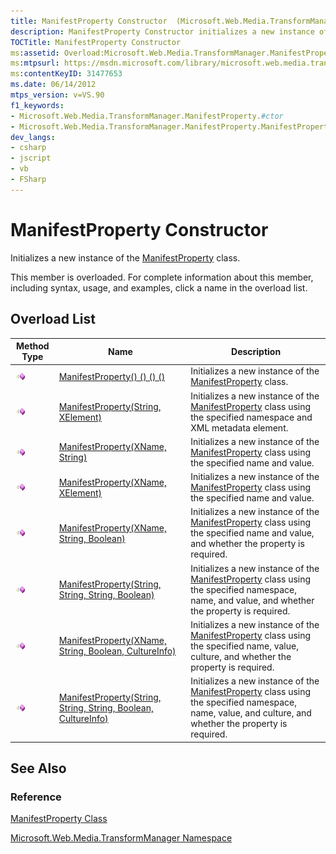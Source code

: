 ```yaml
---
title: ManifestProperty Constructor  (Microsoft.Web.Media.TransformManager)
description: ManifestProperty Constructor initializes a new instance of the ManifestProperty class.
TOCTitle: ManifestProperty Constructor
ms:assetid: Overload:Microsoft.Web.Media.TransformManager.ManifestProperty.#ctor
ms:mtpsurl: https://msdn.microsoft.com/library/microsoft.web.media.transformmanager.manifestproperty.manifestproperty(v=VS.90)
ms:contentKeyID: 31477653
ms.date: 06/14/2012
mtps_version: v=VS.90
f1_keywords:
- Microsoft.Web.Media.TransformManager.ManifestProperty.#ctor
- Microsoft.Web.Media.TransformManager.ManifestProperty.ManifestProperty
dev_langs:
- csharp
- jscript
- vb
- FSharp
---
```


# ManifestProperty Constructor

Initializes a new instance of the [ManifestProperty](manifestproperty-class-microsoft-web-media-transformmanager.md) class.

This member is overloaded. For complete information about this member, including syntax, usage, and examples, click a name in the overload list.

## Overload List

|Method Type|Name|Description|
|--- |--- |--- |
|![Public method](images/Hh125771.pubmethod(en-us,VS.90).gif "Public method")|[ManifestProperty() () () ()](manifestproperty-constructor-microsoft-web-media-transformmanager_1.md)|Initializes a new instance of the [ManifestProperty](manifestproperty-class-microsoft-web-media-transformmanager.md) class.|
|![Public method](images/Hh125771.pubmethod(en-us,VS.90).gif "Public method")|[ManifestProperty(String, XElement)](manifestproperty-constructor-string-xelement-microsoft-web-media-transformmanager.md)|Initializes a new instance of the [ManifestProperty](manifestproperty-class-microsoft-web-media-transformmanager.md) class using the specified namespace and XML metadata element.|
|![Public method](images/Hh125771.pubmethod(en-us,VS.90).gif "Public method")|[ManifestProperty(XName, String)](manifestproperty-constructor-xname-string-microsoft-web-media-transformmanager.md)|Initializes a new instance of the [ManifestProperty](manifestproperty-class-microsoft-web-media-transformmanager.md) class using the specified name and value.|
|![Public method](images/Hh125771.pubmethod(en-us,VS.90).gif "Public method")|[ManifestProperty(XName, XElement)](manifestproperty-constructor-xname-xelement-microsoft-web-media-transformmanager.md)|Initializes a new instance of the [ManifestProperty](manifestproperty-class-microsoft-web-media-transformmanager.md) class using the specified name and value.|
|![Public method](images/Hh125771.pubmethod(en-us,VS.90).gif "Public method")|[ManifestProperty(XName, String, Boolean)](manifestproperty-constructor-xname-string-boolean-microsoft-web-media-transformmanager.md)|Initializes a new instance of the [ManifestProperty](manifestproperty-class-microsoft-web-media-transformmanager.md) class using the specified name and value, and whether the property is required.|
|![Public method](images/Hh125771.pubmethod(en-us,VS.90).gif "Public method")|[ManifestProperty(String, String, String, Boolean)](manifestproperty-constructor-string-string-string-boolean-microsoft-web-media-transformmanager.md)|Initializes a new instance of the [ManifestProperty](manifestproperty-class-microsoft-web-media-transformmanager.md) class using the specified namespace, name, and value, and whether the property is required.|
|![Public method](images/Hh125771.pubmethod(en-us,VS.90).gif "Public method")|[ManifestProperty(XName, String, Boolean, CultureInfo)](manifestproperty-constructor-xname-string-boolean-cultureinfo-microsoft-web-media-transformmanager.md)|Initializes a new instance of the [ManifestProperty](manifestproperty-class-microsoft-web-media-transformmanager.md) class using the specified name, value, culture, and whether the property is required.|
|![Public method](images/Hh125771.pubmethod(en-us,VS.90).gif "Public method")|[ManifestProperty(String, String, String, Boolean, CultureInfo)](manifestproperty-constructor-string-string-string-boolean-cultureinfo-microsoft-web-media-transformmanager.md)|Initializes a new instance of the [ManifestProperty](manifestproperty-class-microsoft-web-media-transformmanager.md) class using the specified namespace, name, value, and culture, and whether the property is required.|

## See Also

### Reference

[ManifestProperty Class](manifestproperty-class-microsoft-web-media-transformmanager.md)

[Microsoft.Web.Media.TransformManager Namespace](microsoft-web-media-transformmanager-namespace.md)
